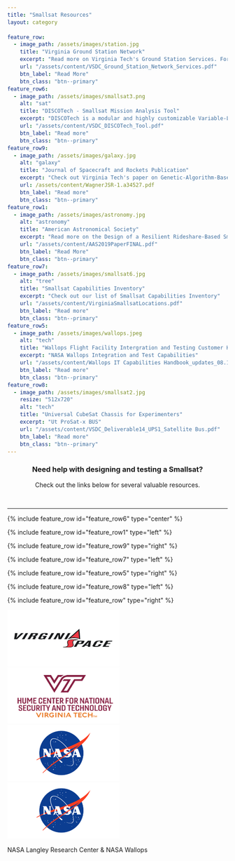 ```yaml
---
title: "Smallsat Resources"
layout: category

feature_row:
  - image_path: /assets/images/station.jpg
    title: "Virginia Ground Station Network"
    excerpt: "Read more on Virginia Tech's Ground Station Services. For more information contact Jonathan Black at Virginia Tech at jonathan.black@vt.edu"
    url: "/assets/content/VSDC_Ground_Station_Network_Services.pdf"
    btn_label: "Read More"
    btn_class: "btn--primary"
feature_row6:
  - image_path: /assets/images/smallsat3.png
    alt: "sat"
    title: "DISCOTech - Smallsat Mission Analysis Tool"
    excerpt: "DISCOTech is a modular and highly customizable Variable-Length Genetic Algorithm that interfaces with Model-Based Systems Engineering tools to solve complex engineering challenges."
    url: "/assets/content/VSDC_DISCOTech_Tool.pdf"
    btn_label: "Read more"
    btn_class: "btn--primary"
feature_row9:
  - image_path: /assets/images/galaxy.jpg 
    alt: "galaxy"
    title: "Journal of Spacecraft and Rockets Publication"
    excerpt: "Check out Virginia Tech's paper on Genetic-Algorithm-Based Design for Rideshare and Heterogeneous Constellations"
    url: /assets/content/WagnerJSR-1.a34527.pdf
    btn_label: "Read more"
    btn_class: "btn--primary"
feature_row1:
  - image_path: /assets/images/astronomy.jpg
    alt: "astronomy"
    title: "American Astronomical Society"
    excerpt: "Read more on the Design of a Resilient Rideshare-Based Small Satellite Constellation Using a Genetic Algorithm"
    url: "/assets/content/AAS2019PaperFINAL.pdf"
    btn_label: "Read More"
    btn_class: "btn--primary"
feature_row7:
  - image_path: /assets/images/smallsat6.jpg
    alt: "tree"
    title: "Smallsat Capabilities Inventory"
    excerpt: "Check out our list of Smallsat Capabilities Inventory"
    url: "/assets/content/VirginiaSmallsatLocations.pdf"
    btn_label: "Read more"
    btn_class: "btn--primary"
feature_row5:
  - image_path: /assets/images/wallops.jpeg
    alt: "tech"
    title: "Wallops Flight Facility Intergration and Testing Customer Handbook"
    excerpt: "NASA Wallops Integration and Test Capabilities"
    url: "/assets/content/Wallops IT Capabilities Handbook_updates_08.11.22_ (1).pdf"
    btn_label: "Read more"
    btn_class: "btn--primary"
feature_row8:
  - image_path: /assets/images/smallsat2.jpg
    resize: "512x720"
    alt: "tech"
    title: "Universal CubeSat Chassis for Experimenters"
    excerpt: "Ut ProSat-x BUS"
    url: "/assets/content/VSDC_Deliverable14_UPS1_Satellite Bus.pdf"
    btn_label: "Read more"
    btn_class: "btn--primary"
---
```


<h3 style="text-align:center">Need help with designing and testing a Smallsat? </h3>
<p style="text-align:center">Check out the links below for several valuable resources.</p>
<br>
<hr>


{% include feature_row id="feature_row6" type="center" %}

{% include feature_row id="feature_row1" type="left" %}

{% include feature_row id="feature_row9" type="right" %}

{% include feature_row id="feature_row7" type="left" %}

{% include feature_row id="feature_row5" type="right" %}

{% include feature_row id="feature_row8" type="left" %}

<!--<h1 style="text-align:center"> Example Projects</h1>
<br>-->
{% include feature_row id="feature_row" type="right" %}

<div class="center">
  <a href="https://www.vaspace.org"><img src="/assets/images/vasf.png" alt="VA Space" style="width: 256px;height: 128px;"></a> 
  <a href="https://hume.vt.edu">
    <img src="/assets/images/vthume.jpg" alt="VT" style="width: 256px;height: 128px;">
  </a>
</div>
<div>
  <a href="https://www.nasa.gov/langley">
    <img src="/assets/images/nasa.png" alt="NASA Langley" style="width: 256px;height: 128px;">
  </a>
  <a href="https://www.nasa.gov/centers/wallops/home">
    <img src="/assets/images/nasa.png" alt="NASA Wallops" style="width: 256px;height: 128px;">
  </a>
</div>
<p>NASA Langley Research Center & NASA Wallops</p>
